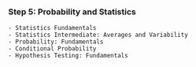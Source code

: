 ###  **Step 5: Probability and Statistics**
    - Statistics Fundamentals
    - Statistics Intermediate: Averages and Variability
    - Probability: Fundamentals
    - Conditional Probability
    - Hypothesis Testing: Fundamentals
